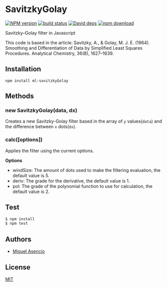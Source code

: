 # SavitzkyGolay

[![NPM version][npm-image]][npm-url]
[![build status][travis-image]][travis-url]
[![David deps][david-image]][david-url]
[![npm download][download-image]][download-url]

Savitzky–Golay filter in Javascript

This code is based in the article: Savitzky, A., & Golay, M. J. E. (1964). Smoothing and Differentiation of Data by Simplified Least Squares Procedures. Analytical Chemistry, 36(8), 1627–1639.

## Installation

`npm install ml-savitzkyGolay`

## Methods
 
### new SavitzkyGolay(data, dx)

Creates a new Savitzky-Golay filter based in the array of `y` values(`data`) and the difference between `x` dots(`dx`).

### calc([options])

Applies the filter using the current options.

__Options__
* windSize: The amount of dots used to make the filtering evaluation, the default value is 5.
* deriv: The grade for the derivative, the default value is 1.
* pol: The grade of the polynomial function to use for calculation, the default value is 2.

## Test

```js
$ npm install
$ npm test
```

## Authors

- [Miguel Asencio](https://github.com/maasencioh)

## License

[MIT](./LICENSE)

[npm-image]: https://img.shields.io/npm/v/ml-savitzkyGolay.svg?style=flat-square
[npm-url]: https://npmjs.org/package/ml-savitzkyGolay
[travis-image]: https://img.shields.io/travis/mljs/savitzkyGolay/master.svg?style=flat-square
[travis-url]: https://travis-ci.org/mljs/savitzkyGolay
[david-image]: https://img.shields.io/david/mljs/savitzkyGolay.svg?style=flat-square
[david-url]: https://david-dm.org/mljs/savitzkyGolay
[download-image]: https://img.shields.io/npm/dm/ml-savitzkyGolay.svg?style=flat-square
[download-url]: https://npmjs.org/package/ml-savitzkyGolay

